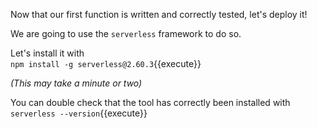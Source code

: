 Now that our first function is written and correctly tested, let's deploy it!

We are going to use the `serverless` framework to do so.

Let's install it with  
`npm install -g serverless@2.60.3`{{execute}}

*(This may take a minute or two)*

You can double check that the tool has correctly been installed with  
`serverless --version`{{execute}}
